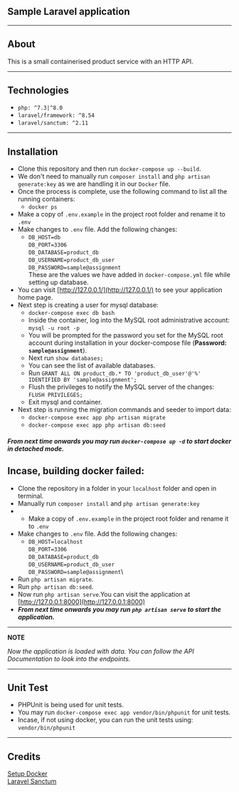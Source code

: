 ## Sample Laravel application

---
## About

 This is a small containerised product service with an HTTP API.

---
## Technologies
- `php: ^7.3|^8.0`
- `laravel/framework: ^8.54`
- `laravel/sanctum: ^2.11`
---
## Installation

- Clone this repository and then  run `docker-compose up --build`.
- We don't need to manually run `composer install` and `php artisan generate:key` as we are handling it in our `Docker` file.
- Once the process is complete, use the following command to list all the running containers:
  - `docker ps`
- Make a copy of `.env.example` in the project root folder and rename it to `.env`
- Make changes to `.env` file. Add the following changes:
  - `DB_HOST=db` \
    `DB_PORT=3306` \
    `DB_DATABASE=product_db` \
    `DB_USERNAME=product_db_user` \
    `DB_PASSWORD=sample@assignment`\
  These are the values we have added in `docker-compose.yml` file while setting up database.
- You can visit [http://127.0.0.1/](http://127.0.0.1/) to see your application home page.
- Next step is creating a user for mysql database:
  - `docker-compose exec db bash`
  - Inside the container, log into the MySQL root administrative account: `mysql -u root -p`
  - You will be prompted for the password you set for the MySQL root account during installation in your docker-compose file (**Password: `sample@assignment`**).
  - Next run `show databases;`
  - You can see the list of available databases.
  - Run `GRANT ALL ON product_db.* TO 'product_db_user'@'%' IDENTIFIED BY 'sample@assignment';`
  - Flush the privileges to notify the MySQL server of the changes: `FLUSH PRIVILEGES;`
  - Exit mysql and container.
- Next step is running the migration commands and seeder to import data:
  - `docker-compose exec app php artisan migrate`
  - `docker-compose exec app php artisan db:seed`
#### **_From next time onwards you may run `docker-compose up -d` to start docker in detached mode._**

## Incase, building docker failed:
- Clone the repository in a folder in your `localhost` folder and open in terminal.
- Manually run `composer install` and `php artisan generate:key`
- - Make a copy of `.env.example` in the project root folder and rename it to `.env`
- Make changes to `.env` file. Add the following changes:
  - `DB_HOST=localhost` \
    `DB_PORT=3306` \
    `DB_DATABASE=product_db` \
    `DB_USERNAME=product_db_user` \
    `DB_PASSWORD=sample@assignment`\
- Run `php artisan migrate`.
- Run `php artisan db:seed`.
- Now run `php artisan serve`.You can visit the application at [http://127.0.0.1:8000](http://127.0.0.1:8000)
- **_From next time onwards you may run `php artisan serve` to start the application._**
---
**NOTE**

_Now the application is loaded with data. You can follow the API Documentation to look into the endpoints._

---
## Unit Test

- PHPUnit is being used for unit tests.
- You may run `docker-compose exec app vendor/bin/phpunit` for unit tests.
- Incase, if not using docker, you can run the unit tests using: `vendor/bin/phpunit` 

---
## Credits
<a href="https://www.digitalocean.com/community/tutorials/how-to-set-up-laravel-nginx-and-mysql-with-docker-compose">Setup Docker</a><br/>
<a href="https://laravel.com/docs/8.x/sanctum">Laravel Sanctum</a>

    
